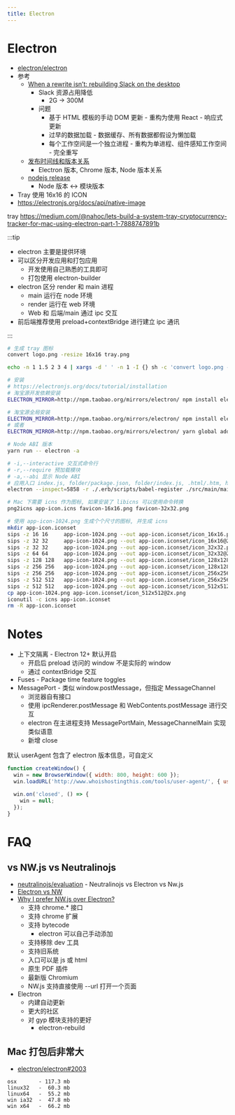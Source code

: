 ```yaml
---
title: Electron
---
```


# Electron

- [electron/electron](https://github.com/electron/electron)
- 参考
  - [When a rewrite isn’t: rebuilding Slack on the desktop](https://slack.engineering/308d6fe94ae4)
    - Slack 资源占用降低
      - 2G -> 300M
    - 问题
      - 基于 HTML 模板的手动 DOM 更新 - 重构为使用 React - 响应式更新
      - 过早的数据加载 - 数据缓存、所有数据都假设为懒加载
      - 每个工作空间是一个独立进程 - 重构为单进程、组件感知工作空间 - 完全重写
  - [发布时间线和版本关系](https://www.electronjs.org/docs/tutorial/electron-timelines)
    - Electron 版本, Chrome 版本, Node 版本关系
  - [nodejs release](https://nodejs.org/en/download/releases/)
    - Node 版本 <-> 模块版本
- Tray 使用 16x16 的 ICON
- https://electronjs.org/docs/api/native-image

tray
https://medium.com/@nahoc/lets-build-a-system-tray-cryptocurrency-tracker-for-mac-using-electron-part-1-7888747891b

:::tip

- electron 主要是提供环境
- 可以区分开发应用和打包应用
  - 开发使用自己熟悉的工具即可
  - 打包使用 electron-builder
- electron 区分 render 和 main 进程
  - main 运行在 node 环境
  - render 运行在 web 环境
  - Web 和 后端/main 通过 ipc 交互
- 前后端推荐使用 preload+contextBridge 进行建立 ipc 通讯

:::

```bash
# 生成 tray 图标
convert logo.png -resize 16x16 tray.png

echo -n 1 1.5 2 3 4 | xargs -d ' ' -n 1 -I {} sh -c 'convert logo.png -resize $(node -pe "16*{}") tray@{}x.png'
```

```bash
# 安装
# https://electronjs.org/docs/tutorial/installation
# 淘宝源开发依赖安装
ELECTRON_MIRROR=http://npm.taobao.org/mirrors/electron/ npm install electron --save-dev

# 淘宝源全局安装
ELECTRON_MIRROR=http://npm.taobao.org/mirrors/electron/ npm install electron -g
# 或者
ELECTRON_MIRROR=http://npm.taobao.org/mirrors/electron/ yarn global add electron

# Node ABI 版本
yarn run -- electron -a

# -i,--interactive 交互式命令行
# -r,--require 预加载模块
# -a,--abi 显示 Node ABI
# 应用入口 index.js, folder/package.json, folder/index.js, .html/.htm, http://,https://,file://
electron --inspect=5858 -r ./.erb/scripts/babel-register ./src/main/main.dev.ts

# Mac 下需要 icns 作为图标, 如果安装了 libicns 可以使用命令转换
png2icns app-icon.icns favicon-16x16.png favicon-32x32.png

# 使用 app-icon-1024.png 生成个个尺寸的图标, 并生成 icns
mkdir app-icon.iconset
sips -z 16 16     app-icon-1024.png --out app-icon.iconset/icon_16x16.png
sips -z 32 32     app-icon-1024.png --out app-icon.iconset/icon_16x16@2x.png
sips -z 32 32     app-icon-1024.png --out app-icon.iconset/icon_32x32.png
sips -z 64 64     app-icon-1024.png --out app-icon.iconset/icon_32x32@2x.png
sips -z 128 128   app-icon-1024.png --out app-icon.iconset/icon_128x128.png
sips -z 256 256   app-icon-1024.png --out app-icon.iconset/icon_128x128@2x.png
sips -z 256 256   app-icon-1024.png --out app-icon.iconset/icon_256x256.png
sips -z 512 512   app-icon-1024.png --out app-icon.iconset/icon_256x256@2x.png
sips -z 512 512   app-icon-1024.png --out app-icon.iconset/icon_512x512.png
cp app-icon-1024.png app-icon.iconset/icon_512x512@2x.png
iconutil -c icns app-icon.iconset
rm -R app-icon.iconset
```

# Notes

- 上下文隔离 - Electron 12+ 默认开启
  - 开启后 preload 访问的 window 不是实际的 window
  - 通过 contextBridge 交互
- Fuses - Package time feature toggles
- MessagePort - 类似 window.postMessage，但指定 MessageChannel
  - 浏览器自有接口
  - 使用 ipcRenderer.postMessage 和 WebContents.postMessage 进行交互
  - electron 在主进程支持 MessagePortMain, MessageChannelMain 实现类似语意
  - 新增 close

默认 userAgent 包含了 electron 版本信息，可自定义

```js
function createWindow() {
  win = new BrowserWindow({ width: 800, height: 600 });
  win.loadURL('http://www.whoishostingthis.com/tools/user-agent/', { userAgent: 'Chrome' });

  win.on('closed', () => {
    win = null;
  });
}
```

# FAQ

## vs NW.js vs Neutralinojs

- [neutralinojs/evaluation](https://github.com/neutralinojs/evaluation) - Neutralinojs vs Electron vs Nw.js
- [Electron vs NW](https://electronjs.org/docs/development/atom-shell-vs-node-webkit)
- [Why I prefer NW.js over Electron? ](https://hackernoon.com/e60b7289752)
  - 支持 chrome.\* 接口
  - 支持 chrome 扩展
  - 支持 bytecode
    - electron 可以自己手动添加
  - 支持移除 dev 工具
  - 支持旧系统
  - 入口可以是 js 或 html
  - 原生 PDF 插件
  - 最新版 Chromium
  - NW.js 支持直接使用 --url 打开一个页面
- Electron
  - 内建自动更新
  - 更大的社区
  - 对 gyp 模块支持的更好
    - electron-rebuild

## Mac 打包后非常大

- [electron/electron#2003](https://github.com/electron/electron/issues/2003)

```
osx       - 117.3 mb
linux32   -  60.3 mb
linux64   -  55.2 mb
win ia32  -  47.8 mb
win x64   -  66.2 mb
```

